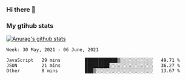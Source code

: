 ### Hi there 👋

### My gtihub stats

[![Anurag's github stats](https://github-readme-stats.vercel.app/api?username=gaozhidong)](https://github.com/gaozhidong/github-readme-stats)

<!--START_SECTION:waka-->
```text
Week: 30 May, 2021 - 06 June, 2021

JavaScript   29 mins         ████████████▒░░░░░░░░░░░░   49.71 % 
JSON         21 mins         █████████░░░░░░░░░░░░░░░░   36.27 % 
Other        8 mins          ███▒░░░░░░░░░░░░░░░░░░░░░   13.67 % 
```
<!--END_SECTION:waka-->